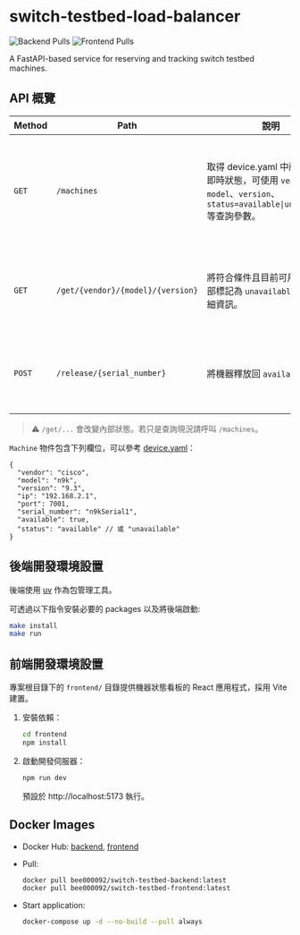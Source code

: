 # switch-testbed-load-balancer

![Backend Pulls](https://img.shields.io/docker/pulls/bee000092/switch-testbed-backend.svg)
![Frontend Pulls](https://img.shields.io/docker/pulls/bee000092/switch-testbed-frontend.svg)

A FastAPI-based service for reserving and tracking switch testbed machines.

## API 概覽

| Method | Path | 說明 | 回傳格式 |
| ------ | ---- | ---- | -------- |
| `GET` | `/machines` | 取得 device.yaml 中所有機器的即時狀態，可使用 `vendor`、`model`、`version`、`status=available\|unavailable` 等查詢參數。 | **200**: `{ "machines": Machine[] }`。<br>**4xx/5xx**: `{ "detail": "錯誤說明" }`。若無符合條件的機器，`machines` 為空陣列。|
| `GET` | `/get/{vendor}/{model}/{version}` | 將符合條件且目前可用的機器全部標記為 `unavailable` 並回傳詳細資訊。| **200**: `Machine`。<br>**404**: `{ "detail": "No available machines for given specification" }`。|
| `POST` | `/release/{serial_number}` | 將機器釋放回 `available` 狀態。 | **200**: `{ "machine": Machine }`。<br>**404**: `{ "detail": "Machine not found" }`。|

> ⚠️ `/get/...` 會改變內部狀態。若只是查詢現況請呼叫 `/machines`。

`Machine` 物件包含下列欄位，可以參考 [device.yaml](device.yaml)：

```jsonc
{
  "vendor": "cisco",
  "model": "n9k",
  "version": "9.3",
  "ip": "192.168.2.1",
  "port": 7001,
  "serial_number": "n9kSerial1",
  "available": true,
  "status": "available" // 或 "unavailable"
}
```

## 後端開發環境設置

後端使用 [uv](https://docs.astral.sh/uv/) 作為包管理工具。

可透過以下指令安裝必要的 packages 以及將後端啟動:

```bash
make install
make run
```

## 前端開發環境設置

專案根目錄下的 `frontend/` 目錄提供機器狀態看板的 React 應用程式，採用 Vite 建置。

1. 安裝依賴：

   ```bash
   cd frontend
   npm install
   ```

2. 啟動開發伺服器：

   ```bash
   npm run dev
   ```

   預設於 http://localhost:5173 執行。

## Docker Images

- Docker Hub: [backend](https://hub.docker.com/r/bee000092/switch-testbed-backend), [frontend](https://hub.docker.com/r/bee000092/switch-testbed-frontend)

- Pull:
  ```bash
  docker pull bee000092/switch-testbed-backend:latest
  docker pull bee000092/switch-testbed-frontend:latest
  ```
- Start application:
   ```bash
   docker-compose up -d --no-build --pull always
   ```

